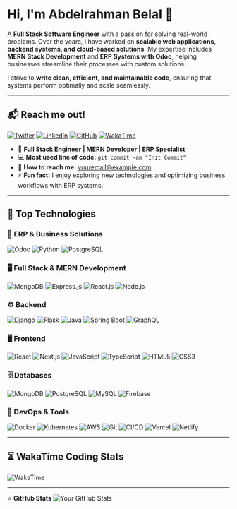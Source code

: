 # Hi, I'm Abdelrahman Belal 👋

A **Full Stack Software Engineer** with a passion for solving real-world problems. Over the years, I have worked on **scalable web applications, backend systems, and cloud-based solutions**. My expertise includes **MERN Stack Development** and **ERP Systems with Odoo**, helping businesses streamline their processes with custom solutions.

I strive to **write clean, efficient, and maintainable code**, ensuring that systems perform optimally and scale seamlessly.

---

## 📬 Reach me out!
[![Twitter](https://img.shields.io/badge/Twitter-%231DA1F2.svg?&style=flat-square&logo=Twitter&logoColor=white)](your-twitter-link) 
[![LinkedIn](https://img.shields.io/badge/LinkedIn-%230A66C2.svg?&style=flat-square&logo=LinkedIn&logoColor=white)](https://www.linkedin.com/in/abdelrahmanbelal/)
[![GitHub](https://img.shields.io/badge/GitHub-%23181717.svg?&style=flat-square&logo=GitHub&logoColor=white)](https://github.com/Abduhtech)
[![WakaTime](https://wakatime.com/badge/user/your-wakatime-username.svg)](https://wakatime.com/@Abduhtech)

- 🚀 **Full Stack Engineer | MERN Developer | ERP Specialist**
- 💻 **Most used line of code:** `git commit -am "Init Commit"`
- 📩 **How to reach me:** [youremail@example.com](mailto:youremail@example.com)
- ⚡ **Fun fact:** I enjoy exploring new technologies and optimizing business workflows with ERP systems.

---

## 🚀 Top Technologies

### 🏢 ERP & Business Solutions
![Odoo](https://img.shields.io/badge/-Odoo-333?style=flat-square&logo=odoo)
![Python](https://img.shields.io/badge/-Python-333?style=flat-square&logo=python)
![PostgreSQL](https://img.shields.io/badge/-PostgreSQL-333?style=flat-square&logo=postgresql)

### 🖥️ Full Stack & MERN Development
![MongoDB](https://img.shields.io/badge/-MongoDB-333?style=flat-square&logo=mongodb)
![Express.js](https://img.shields.io/badge/-Express.js-333?style=flat-square&logo=express)
![React.js](https://img.shields.io/badge/-React.js-333?style=flat-square&logo=react)
![Node.js](https://img.shields.io/badge/-Node.js-333?style=flat-square&logo=node.js)

### ⚙️ Backend
![Django](https://img.shields.io/badge/-Django-333?style=flat-square&logo=django)
![Flask](https://img.shields.io/badge/-Flask-333?style=flat-square&logo=flask)
![Java](https://img.shields.io/badge/-Java-333?style=flat-square&logo=java)
![Spring Boot](https://img.shields.io/badge/-Spring%20Boot-333?style=flat-square&logo=springboot)
![GraphQL](https://img.shields.io/badge/-GraphQL-333?style=flat-square&logo=graphql)

### 🖥️ Frontend
![React](https://img.shields.io/badge/-React-333?style=flat-square&logo=react)
![Next.js](https://img.shields.io/badge/-Next.js-333?style=flat-square&logo=next.js)
![JavaScript](https://img.shields.io/badge/-JavaScript-333?style=flat-square&logo=javascript)
![TypeScript](https://img.shields.io/badge/-TypeScript-333?style=flat-square&logo=typescript)
![HTML5](https://img.shields.io/badge/-HTML5-333?style=flat-square&logo=html5)
![CSS3](https://img.shields.io/badge/-CSS3-333?style=flat-square&logo=css3)

### 🗄️ Databases
![MongoDB](https://img.shields.io/badge/-MongoDB-333?style=flat-square&logo=mongodb)
![PostgreSQL](https://img.shields.io/badge/-PostgreSQL-333?style=flat-square&logo=postgresql)
![MySQL](https://img.shields.io/badge/-MySQL-333?style=flat-square&logo=mysql)
![Firebase](https://img.shields.io/badge/-Firebase-333?style=flat-square&logo=firebase)

### 🔧 DevOps & Tools
![Docker](https://img.shields.io/badge/-Docker-333?style=flat-square&logo=docker)
![Kubernetes](https://img.shields.io/badge/-Kubernetes-333?style=flat-square&logo=kubernetes)
![AWS](https://img.shields.io/badge/-AWS-333?style=flat-square&logo=amazon-aws)
![Git](https://img.shields.io/badge/-Git-333?style=flat-square&logo=git)
![CI/CD](https://img.shields.io/badge/-CI/CD-333?style=flat-square&logo=githubactions)
![Vercel](https://img.shields.io/badge/-Vercel-333?style=flat-square&logo=vercel)
![Netlify](https://img.shields.io/badge/-Netlify-333?style=flat-square&logo=netlify)

---

## ⏳ WakaTime Coding Stats
![WakaTime](https://github-readme-stats.vercel.app/api/wakatime?username=your-wakatime-username&layout=compact&theme=dark)

---

⭐ **GitHub Stats**
![Your GitHub Stats](https://github-readme-stats.vercel.app/api?username=your-github-username&show_icons=true&theme=dark)
